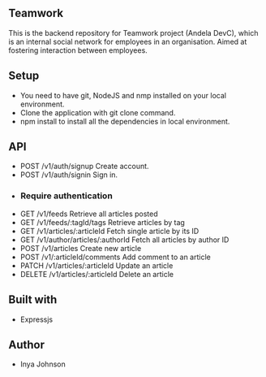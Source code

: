 ## Teamwork

This is the backend repository for Teamwork project (Andela DevC), which is an internal social network for employees in an organisation. 
Aimed at fostering interaction between employees.


## Setup
<ul>
  <li>You need to have git, NodeJS and nmp installed on your local environment.</li>
  <li>Clone the application with git clone command.</li>
  <li>npm install to install all the dependencies in local environment.</li>
</ul>

## API
<ul>
  <li>POST /v1/auth/signup Create account.</li>

  <li>POST /v1/auth/signin Sign in.</li>

  ### <li>Require authentication</li>

  <li>GET /v1/feeds Retrieve all articles posted</li>

  <li>GET /v1/feeds/:tagId/tags Retrieve articles by tag</li>

  <li>GET /v1/articles/:articleId Fetch single article by its ID</li>

  <li>GET /v1/author/articles/:authorId Fetch all articles by author ID</li>

  <li>POST /v1/articles Create new article</li>

  <li>POST /v1/:articleId/comments Add comment to an article</li>

  <li>PATCH /v1/articles/:articleId Update an article</li>

  <li>DELETE /v1/articles/:articleId Delete an article</li>

</ul>

## Built with
<ul>
  <li>Expressjs</li>
</ul>

## Author
<ul>
  <li>Inya Johnson</li>
</ul>
